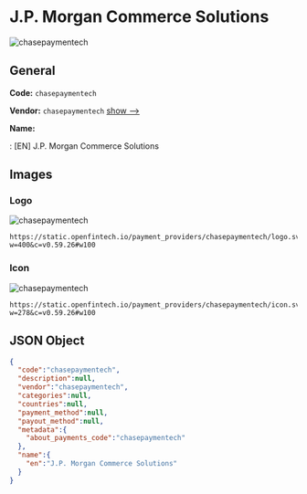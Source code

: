 
# J.P. Morgan Commerce Solutions 
![chasepaymentech](https://static.openfintech.io/payment_providers/chasepaymentech/logo.svg?w=400&c=v0.59.26#w100)  

## General 
 
**Code:** `chasepaymentech` 
 
**Vendor:** `chasepaymentech` [show -->](/vendors/chasepaymentech/) 
 
**Name:** 
 
:	[EN] J.P. Morgan Commerce Solutions 
 

## Images 

### Logo 
 
![chasepaymentech](https://static.openfintech.io/payment_providers/chasepaymentech/logo.svg?w=400&c=v0.59.26#w100)  

```
https://static.openfintech.io/payment_providers/chasepaymentech/logo.svg?w=400&c=v0.59.26#w100
```  

### Icon 
 
![chasepaymentech](https://static.openfintech.io/payment_providers/chasepaymentech/icon.svg?w=278&c=v0.59.26#w100)  

```
https://static.openfintech.io/payment_providers/chasepaymentech/icon.svg?w=278&c=v0.59.26#w100
```  

## JSON Object 

```json
{
  "code":"chasepaymentech",
  "description":null,
  "vendor":"chasepaymentech",
  "categories":null,
  "countries":null,
  "payment_method":null,
  "payout_method":null,
  "metadata":{
    "about_payments_code":"chasepaymentech"
  },
  "name":{
    "en":"J.P. Morgan Commerce Solutions"
  }
}
```  
